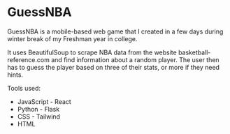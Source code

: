 # GuessNBA

GuessNBA is a mobile-based web game that I created in a few days during winter break of my Freshman year in college.

It uses BeautifulSoup to scrape NBA data from the website basketball-reference.com and find information about a random player.
The user then has to guess the player based on three of their stats, or more if they need hints.

Tools used:
 - JavaScript - React
 - Python - Flask
 - CSS - Tailwind
 - HTML
